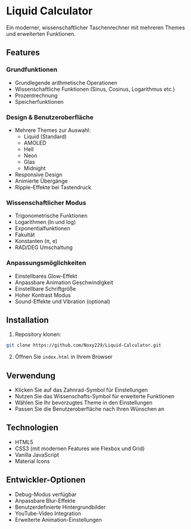 # Liquid Calculator

Ein moderner, wissenschaftlicher Taschenrechner mit mehreren Themes und erweiterten Funktionen.

## Features

### Grundfunktionen
- Grundlegende arithmetische Operationen
- Wissenschaftliche Funktionen (Sinus, Cosinus, Logarithmus etc.)
- Prozentrechnung
- Speicherfunktionen

### Design & Benutzeroberfläche
- Mehrere Themes zur Auswahl:
  - Liquid (Standard)
  - AMOLED
  - Hell
  - Neon
  - Glas
  - Midnight
- Responsive Design
- Animierte Übergänge
- Ripple-Effekte bei Tastendruck

### Wissenschaftlicher Modus
- Trigonometrische Funktionen
- Logarithmen (ln und log)
- Exponentialfunktionen
- Fakultät
- Konstanten (π, e)
- RAD/DEG Umschaltung

### Anpassungsmöglichkeiten
- Einstellbares Glow-Effekt
- Anpassbare Animation Geschwindigkeit
- Einstellbare Schriftgröße
- Hoher Kontrast Modus
- Sound-Effekte und Vibration (optional)

## Installation

1. Repository klonen:
```bash
git clone https://github.com/Noxy229/Liquid-Calculator.git
```

2. Öffnen Sie `index.html` in Ihrem Browser

## Verwendung

- Klicken Sie auf das Zahnrad-Symbol für Einstellungen
- Nutzen Sie das Wissenschafts-Symbol für erweiterte Funktionen
- Wählen Sie Ihr bevorzugtes Theme in den Einstellungen
- Passen Sie die Benutzeroberfläche nach Ihren Wünschen an

## Technologien

- HTML5
- CSS3 (mit modernen Features wie Flexbox und Grid)
- Vanilla JavaScript
- Material Icons

## Entwickler-Optionen

- Debug-Modus verfügbar
- Anpassbare Blur-Effekte
- Benutzerdefinierte Hintergrundbilder
- YouTube-Video Integration
- Erweiterte Animation-Einstellungen 